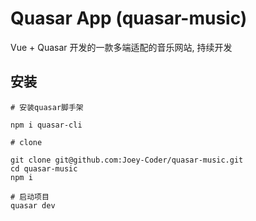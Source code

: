 # Quasar App (quasar-music)

Vue + Quasar 开发的一款多端适配的音乐网站, 持续开发

## 安装

```
# 安装quasar脚手架

npm i quasar-cli

# clone

git clone git@github.com:Joey-Coder/quasar-music.git
cd quasar-music
npm i

# 启动项目
quasar dev

```
